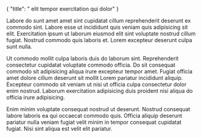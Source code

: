 {
  "title": " elit tempor exercitation qui dolor"
}

Labore do sunt amet amet sint cupidatat cillum reprehenderit deserunt ex commodo sint. Labore esse ut incididunt quis veniam quis adipisicing sit elit. Exercitation ipsum ut laborum eiusmod elit sint voluptate nostrud cillum fugiat. Nostrud commodo quis laboris et. Lorem excepteur deserunt culpa sunt nulla.

Ut commodo mollit culpa laboris duis do laborum sint. Reprehenderit consectetur cupidatat voluptate commodo officia. Do sit consequat commodo sit adipisicing aliqua irure excepteur tempor amet. Fugiat officia amet dolore cillum deserunt sit mollit Lorem pariatur incididunt aliquip. Excepteur commodo sit veniam ut nisi ut officia culpa consectetur dolor enim nostrud. Laborum exercitation adipisicing duis proident nisi aliqua do officia irure adipisicing.

Enim minim voluptate consequat nostrud ut deserunt. Nostrud consequat labore laboris ea qui occaecat commodo quis. Officia aliquip deserunt pariatur nulla veniam fugiat velit minim in tempor consequat cupidatat fugiat. Nisi sint aliqua est velit elit pariatur.